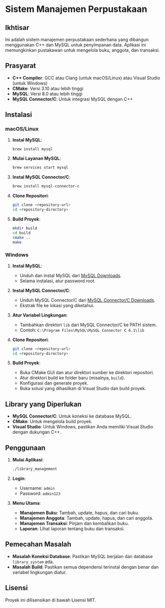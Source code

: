 # Sistem Manajemen Perpustakaan

## Ikhtisar

Ini adalah sistem manajemen perpustakaan sederhana yang dibangun menggunakan C++ dan MySQL untuk penyimpanan data. Aplikasi ini memungkinkan pustakawan untuk mengelola buku, anggota, dan transaksi.

## Prasyarat

- **C++ Compiler**: GCC atau Clang (untuk macOS/Linux) atau Visual Studio (untuk Windows)
- **CMake**: Versi 3.10 atau lebih tinggi
- **MySQL**: Versi 8.0 atau lebih tinggi
- **MySQL Connector/C**: Untuk integrasi MySQL dengan C++

## Instalasi

### macOS/Linux

1. **Instal MySQL**:

   ```bash
   brew install mysql
   ```

2. **Mulai Layanan MySQL**:

   ```bash
   brew services start mysql
   ```

3. **Instal MySQL Connector/C**:

   ```bash
   brew install mysql-connector-c
   ```

4. **Clone Repositori**:

   ```bash
   git clone <repository-url>
   cd <repository-directory>
   ```

5. **Build Proyek**:
   ```bash
   mkdir build
   cd build
   cmake ..
   make
   ```

### Windows

1. **Instal MySQL**:

   - Unduh dan instal MySQL dari [MySQL Downloads](https://dev.mysql.com/downloads/installer/).
   - Selama instalasi, atur password root.

2. **Instal MySQL Connector/C**:

   - Unduh MySQL Connector/C dari [MySQL Connector/C Downloads](https://dev.mysql.com/downloads/connector/c/).
   - Ekstrak file ke lokasi yang diketahui.

3. **Atur Variabel Lingkungan**:

   - Tambahkan direktori `lib` dari MySQL Connector/C ke PATH sistem.
   - Contoh: `C:\Program Files\MySQL\MySQL Connector C 6.1\lib`

4. **Clone Repositori**:

   ```bash
   git clone <repository-url>
   cd <repository-directory>
   ```

5. **Build Proyek**:
   - Buka CMake GUI dan atur direktori sumber ke direktori repositori.
   - Atur direktori build ke folder baru (misalnya, `build`).
   - Konfigurasi dan generate proyek.
   - Buka solusi yang dihasilkan di Visual Studio dan build proyek.

## Library yang Diperlukan

- **MySQL Connector/C**: Untuk koneksi ke database MySQL.
- **CMake**: Untuk mengelola build proyek.
- **Visual Studio**: Untuk Windows, pastikan Anda memiliki Visual Studio dengan dukungan C++.

## Penggunaan

1. **Mulai Aplikasi**:

   ```bash
   ./library_management
   ```

2. **Login**:

   - Username: `admin`
   - Password: `admin123`

3. **Menu Utama**:
   - **Manajemen Buku**: Tambah, update, hapus, dan cari buku.
   - **Manajemen Anggota**: Tambah, update, hapus, dan cari anggota.
   - **Manajemen Transaksi**: Pinjam dan kembalikan buku.
   - **Laporan**: Lihat laporan tentang buku dan transaksi.

## Pemecahan Masalah

- **Masalah Koneksi Database**: Pastikan MySQL berjalan dan database `library_system` ada.
- **Masalah Build**: Pastikan semua dependensi terinstal dengan benar dan variabel lingkungan diatur.

## Lisensi

Proyek ini dilisensikan di bawah Lisensi MIT.
